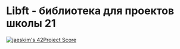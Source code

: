 # Libft - библиотека для проектов школы 21
[![jaeskim's 42Project Score](https://badge42.herokuapp.com/api/project/hmeriann/Libft)](https://github.com/JaeSeoKim/badge42)
